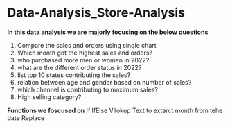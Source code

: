 # Data-Analysis_Store-Analysis

**In this data analysis we are majorly focusing on the  below questions**

1. Compare the sales and orders using single chart
2. Which month got the highest sales and orders?
3. who purchased more men or women in 2022?
4. what are the different order status in 2022?
5. list top 10 states contributing the sales?
6. relation between age and gender based on number of sales?
7. which channel is contributing to maximum sales?
8. High selling category?

**Functions we foscused on**
If
IfElse
Vllokup
Text to extarct month from tehe date
Replace
